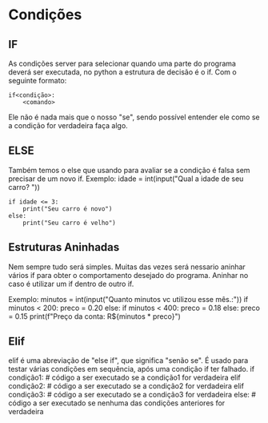 # Condições

## IF
As condições server para selecionar quando uma parte do programa deverá ser executada, no python a estrutura de decisão é o if. Com o seguinte formato:

    if<condição>:
        <comando>

 Ele não é nada mais que o nosso "se", sendo possível entender ele como se a condição for verdadeira faça algo.

## ELSE
Também temos o else que usando para avaliar se a condição é falsa sem precisar de um novo if.
Exemplo:
    idade = int(input("Qual a idade de seu carro? "))

    if idade <= 3:
        print("Seu carro é novo")
    else:
        print("Seu carro é velho")

## Estruturas Aninhadas

Nem sempre tudo será simples. Muitas das vezes será nessario aninhar vários if para obter o comportamento desejado do programa. Aninhar no caso é utilizar um if dentro de outro if.

Exemplo:
    minutos = int(input("Quanto minutos vc utilizou esse mês.:"))
    if minutos < 200:
        preco = 0.20
    else:
        if minutos < 400:
        preco = 0.18
    else:
        preco = 0.15
    print(f"Preço da conta: R${minutos * preco}")

## Elif
elif é uma abreviação de "else if", que significa "senão se". É usado para testar várias condições em sequência, após uma condição if ter falhado.
        if condição1:
        # código a ser executado se a condição1 for verdadeira
    elif condição2:
        # código a ser executado se a condição2 for verdadeira
    elif condição3:
        # código a ser executado se a condição3 for verdadeira
    else:
        # código a ser executado se nenhuma das condições anteriores for verdadeira